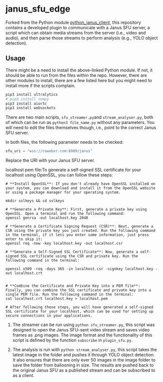 # janus_sfu_edge 

Forked from the Python module [python_janus_client](https://github.com/josephlim94/python_janus_client), this repository contains a developed plugin to communicate with a Janus SFU server, a script which can obtain media streams from the server (i.e., video and audio), and then parse those streams to perform analysis (e.g., YOLO object detection). 

## Usage
There might be a need to install the above-linked Python module. If not, it should be able to run from the files within the repo. However, there are other modules to install, there are a few listed here but you might need to install more if the scripts complain.

```sh
pip3 install ultralytics
# pip3 install numpy
pip3 install aiortc
pip3 install websockets
```

There are two main scripts, `sfu_streamer.py`and `stream_analyser.py`, both of which can be run as `python3 file_name.py` without any parameters. You will need to edit the files themselves though, i.e., point to the correct Janus SFU server.

In both files, the following parameter needs to be checked:

```python
sfu_uri = "wss://cowebxr.com:8989/janus"
```

Replace the URI with your Janus SFU server. 

localhost pem file:To generate a self-signed SSL certificate for your localhost using OpenSSL, you can follow these steps:

```shell
# **Install OpenSSL**: If you don't already have OpenSSL installed on your system, you can download and install it from the OpenSSL website or using a package manager for your operating system.

mkdir sslkeys && cd sslkeys

# **Generate a Private Key**: First, generate a private key using OpenSSL. Open a terminal and run the following command:
openssl genrsa -out localhost.key 2048

# **Generate a Certificate Signing Request (CSR)**: Next, generate a CSR using the private key you just created. Run the following command in the terminal, if it lets you enter some information, just press enter to skip it:
openssl req -new -key localhost.key -out localhost.csr

# **Generate a Self-Signed SSL Certificate**: Now, generate a self-signed SSL certificate using the CSR and private key. Run the following command in the terminal:

openssl x509 -req -days 365 -in localhost.csr -signkey localhost.key -out localhost.crt


# **Combine the Certificate and Private Key into a PEM file**: Finally, you can combine the SSL certificate and private key into a single PEM file. Run the following command in the terminal:
cat localhost.crt localhost.key > localhost.pem

# After following these steps, you will have generated a self-signed SSL certificate for your localhost, which can be used for setting up secure connections in your applications.
```

1. The streamer can be run using `python sfu_streamer.py`, this script was designed to open the Janus SFU-sent video stream and saves video frames as .png images. The image format and the functionality of this script is defined by the function `subscribe` in `plugin_sfu.py`.

2. The analysis is run with `python stream_analyser.py`, this script takes the latest image in the folder and pushes it through YOLO object detection. It also ensures that there are only ever 50 images in the image folder to save the folder from ballooning in size. The results are pushed back to the original Janus SFU as a published stream and can be subscribed to as a client.
